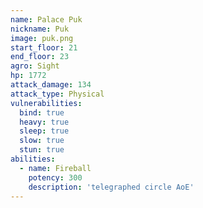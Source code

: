 ```yaml
---
name: Palace Puk
nickname: Puk
image: puk.png
start_floor: 21
end_floor: 23
agro: Sight
hp: 1772
attack_damage: 134
attack_type: Physical
vulnerabilities:
  bind: true
  heavy: true
  sleep: true
  slow: true
  stun: true
abilities:
  - name: Fireball
    potency: 300
    description: 'telegraphed circle AoE'
---
```

